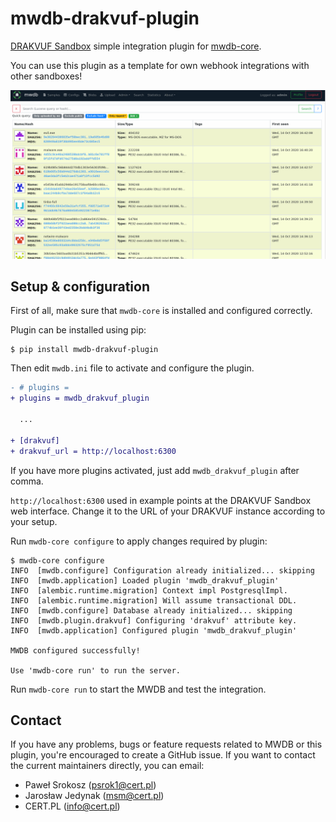 mwdb-drakvuf-plugin
===================

[DRAKVUF Sandbox](https://github.com/CERT-Polska/drakvuf-sandbox) simple integration plugin for [mwdb-core](https://github.com/CERT-Polska/mwdb-core).

You can use this plugin as a template for own webhook integrations with other sandboxes!

![](docs/usage.gif)

Setup & configuration
---------------------

First of all, make sure that `mwdb-core` is installed and configured correctly.

Plugin can be installed using pip:

```
$ pip install mwdb-drakvuf-plugin
```

Then edit `mwdb.ini` file to activate and configure the plugin.

```diff
- # plugins =
+ plugins = mwdb_drakvuf_plugin

  ...

+ [drakvuf]
+ drakvuf_url = http://localhost:6300
```

If you have more plugins activated, just add `mwdb_drakvuf_plugin` after comma.
 
`http://localhost:6300` used in example points at the DRAKVUF Sandbox web interface. 
Change it to the URL of your DRAKVUF instance according to your setup.

Run `mwdb-core configure` to apply changes required by plugin:

```
$ mwdb-core configure
INFO  [mwdb.configure] Configuration already initialized... skipping
INFO  [mwdb.application] Loaded plugin 'mwdb_drakvuf_plugin'
INFO  [alembic.runtime.migration] Context impl PostgresqlImpl.
INFO  [alembic.runtime.migration] Will assume transactional DDL.
INFO  [mwdb.configure] Database already initialized... skipping
INFO  [mwdb.plugin.drakvuf] Configuring 'drakvuf' attribute key.
INFO  [mwdb.application] Configured plugin 'mwdb_drakvuf_plugin'

MWDB configured successfully!

Use 'mwdb-core run' to run the server.

```

Run `mwdb-core run` to start the MWDB and test the integration.

## Contact

If you have any problems, bugs or feature requests related to MWDB or this plugin, you're encouraged to create a GitHub issue. If you want to contact the current maintainers directly, you can email:

- Paweł Srokosz (psrok1@cert.pl)
- Jarosław Jedynak (msm@cert.pl)
- CERT.PL (info@cert.pl)